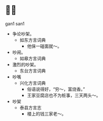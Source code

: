# 𠵹丧
gan1 san1
+ 争论吵架。
  * 如东方言词典
    - 他俫一碰面就～。
+ 吵闹。
  * 如皋方言词典
+ 激烈的吵架。
  * 东台方言词典
+ 吵嘴
  * 兴化方言词典
    - 俗语说得好，“穷～，富烧香。”
    - 王家豆腐店也不为桩事，三天两头～。
+ 吵架
  * 泰县方言志
    - 楼上的钱三家老～。
